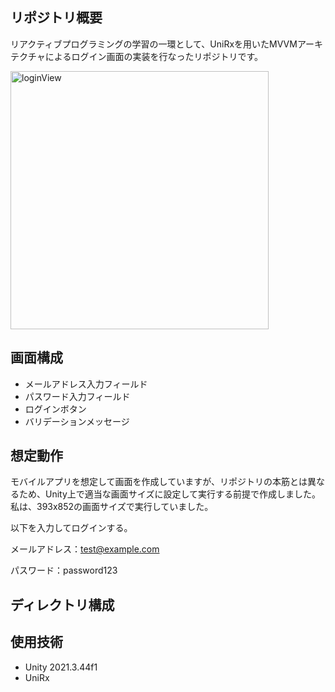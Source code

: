 ## リポジトリ概要
リアクティブプログラミングの学習の一環として、UniRxを用いたMVVMアーキテクチャによるログイン画面の実装を行なったリポジトリです。

<img width="413" alt="loginView" src="https://github.com/user-attachments/assets/652811dc-f3ff-4f3e-ae9b-e57e60b9622f" />

## 画面構成
- メールアドレス入力フィールド
- パスワード入力フィールド
- ログインボタン
- バリデーションメッセージ

## 想定動作
モバイルアプリを想定して画面を作成していますが、リポジトリの本筋とは異なるため、Unity上で適当な画面サイズに設定して実行する前提で作成しました。
私は、393x852の画面サイズで実行していました。

以下を入力してログインする。

メールアドレス：test@example.com

パスワード：password123

## ディレクトリ構成

## 使用技術
- Unity 2021.3.44f1
- UniRx
